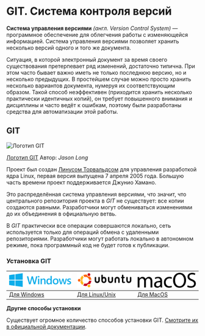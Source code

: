 # GIT. Система контроля версий

**Система управления версиями** *(англ. Version Control System)* — программное обеспечение для облегчения работы с изменяющейся информацией. Система управления версиями позволяет хранить несколько версий одного и того же документа.

Ситуация, в которой электронный документ за время своего существования претерпевает ряд изменений, достаточно типична. При этом часто бывает важно иметь не только последнюю версию, но и несколько предыдущих. В простейшем случае можно просто хранить несколько вариантов документа, нумеруя их соответствующим образом. Такой способ неэффективен (приходится хранить несколько практически идентичных копий), он требует повышенного внимания и дисциплины и часто ведёт к ошибкам, поэтому были разработаны средства для автоматизации этой работы.

## **GIT**
![](https://git-scm.com/images/logos/downloads/Git-Logo-2Color.png "Логотип GIT" )

[Логотип GIT](https://git-scm.com/downloads/logos " ") Автор: *Jason Long*

Проект был создан [Линусом Торвальдсом](https://ru.wikipedia.org/wiki/%D0%A2%D0%BE%D1%80%D0%B2%D0%B0%D0%BB%D1%8C%D0%B4%D1%81,_%D0%9B%D0%B8%D0%BD%D1%83%D1%81 "https://ru.wikipedia.org/wiki/Торвальдс,_Линус") для управления разработкой ядра Linux, первая версия выпущена 7 апреля 2005 года. Большую часть времени проект поддерживается Джунио Хамано.

Это распределённая система управления версиями, что значит, что центрального репозитория проекта в *GIT* не существует: все копии создаются равными. Разработчики могут обмениваться изменениями до их объединения в официальную ветвь.

В *GIT* практически все операции совершаются локально, сеть используется только для операций обмена с удаленными репозиториями. Разработчики могут работать локально в автономном режиме, пока программный код не будет готов к публикации.

### **Установка GIT**

![](https://raw.githubusercontent.com/deflion/git-instruction/main/img/windows_logo.png?token=AFIG5TDE2OGECHXRCDC5MIK75NE6Y "Windows logo") | ![](https://raw.githubusercontent.com/deflion/git-instruction/main/img/ubuntu_logo.png?token=AFIG5TEOJNLVZKJXQNX3XLK75NERU "Ubuntu logo") | ![](https://raw.githubusercontent.com/deflion/git-instruction/main/img/MacOS_wordmark.svg.png?token=AFIG5TH6NLIHJFCOCBDCSXK75NEQG "Mac logo")
------------- | ------------- | -------------
[Для Windows](https://github.com/deflion/sf-git-readmd/blob/main/git-inst-win.md)| [Для Linux/Unix](https://github.com/deflion/sf-git-readmd/blob/main/git-inst-unix.md)| [Для MacOS](https://github.com/deflion/sf-git-readmd/blob/main/git-inst-mac.md)

 
**Другие способы установки**

Существует огромное количество способов установки GIT. [Смотрите их в официальной документации](https://git-scm.com/book/ru/v2/%D0%92%D0%B2%D0%B5%D0%B4%D0%B5%D0%BD%D0%B8%D0%B5-%D0%A3%D1%81%D1%82%D0%B0%D0%BD%D0%BE%D0%B2%D0%BA%D0%B0-Git "Установка Git").

